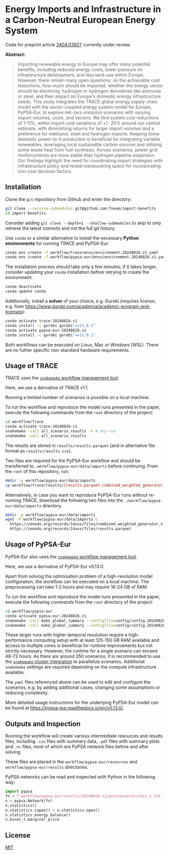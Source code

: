 # Energy Imports and Infrastructure in a Carbon-Neutral European Energy System

Code for preprint article [2404.03927](https://arxiv.org/abs/2404.03927) currently under review.

**Abstract:**

> Importing renewable energy to Europe may offer many potential benefits, including reduced energy costs, lower pressure on infrastructure development, and less land-use within Europe. However, there remain many open questions: on the achievable cost reductions, how much should be imported, whether the energy vector should be electricity, hydrogen or hydrogen derivatives like ammonia or steel, and their impact on Europe's domestic energy infrastructure needs. This study integrates the TRACE global energy supply chain model with the sector-coupled energy system model for Europe, PyPSA-Eur, to explore net-zero emission scenarios with varying import volumes, costs, and vectors. We find system cost reductions of 1-11%, within import cost variations of +/- 20% around our central estimate, with diminishing returns for larger import volumes and a preference for methanol, steel and hydrogen imports. Keeping some domestic power-to-X production is beneficial for integrating variable renewables, leveraging local sustainable carbon sources and utilising some waste heat from fuel synthesis. Across scenarios, power grid reinforcements are more stable than hydrogen pipeline expansion. Our findings highlight the need for coordinating import strategies with infrastructure policy and reveal maneuvering space for incorporating non-cost decision factors.


## Installation

Clone the `git` repository from Github and enter the directory:

```sh
git clone --recurse-submodules git@github.com:fneum/import-benefits
cd import-benefits
```

Consider adding `git clone --depth=1 --shallow-submodules` to skip to only retrieve the latest commits and not the full git history.

Use `conda` or a similar alternative to install the necessary **Python environments** for running TRACE and PyPSA-Eur:

```sh
conda env create -f workflow/trace/envs/environment.20240826-z1.yaml
conda env create -f workflow/pypsa-eur/envs/environment.20240826-z1.yaml
```

The installation process should take only a few minutes; if it takes longer, consider updating your `conda` installation before retrying to create the environment:

```sh
conda deactivate
conda update conda
```

Additionally, install a **solver** of your choice, e.g. Gurobi (requires license, e.g. from https://www.gurobi.com/academia/academic-program-and-licenses):

```sh
conda activate trace-20240826-z1
conda install -c gurobi gurobi"==11.0.1"
conda activate pypsa-eur-20240826-z1
conda install -c gurobi gurobi"==11.0.1"
```

Both workflows can be executed on Linux, Mac or Windows (WSL). There are no futher specific non-standard hardware requirements.

## Usage of TRACE

TRACE uses the [`snakemake` workflow management tool](https://snakemake.readthedocs.io/en/stable/).

Here, we use a derivative of TRACE v1.1.

Running a limited number of scenarios is possible on a local machine.

To run the workflow and reproduce the model runs presented in the paper, execute the following commands from the `root` directory of the project:

```sh
cd workflow/trace
conda activate trace-20240826-z1
snakemake -call all_scenario_results -n # dry-run
snakemake -call all_scenario_results
```

The results are stored in `results/results.parquet` (and in alternative file format as `results/results.csv`).

Two files are required for the PyPSA-Eur workflow and should be transferred to
`.workflow/pypsa-eur/data/imports` before continuing. From the `root` of this
repository, run:

```sh
mkdir -p workflow/pypsa-eur/data/imports
cp workflow/trace/results/{results.parquet,combined_weighted_generator_timeseries.nc} workflow/pypsa-eur/data/imports
```

Alternatively, in case you want to reproduce PyPSA-Eur runs without re-running
TRACE, download the following two files into the
`./workflow/pypsa-eur/data/imports` directory.

```sh
mkdir -p workflow/pypsa-eur/data/imports
wget -P workflow/pypsa-eur/data/imports \
  https://zenodo.org/records/14xxx/files/combined_weighted_generator_timeseries.nc \
  https://zenodo.org/records/14xxx/files/results.parquet
```

## Usage of PyPSA-Eur

PyPSA-Eur also uses the [`snakemake` workflow management tool](https://snakemake.readthedocs.io/en/stable/).

Here, we use a derivative of PyPSA-Eur v0.13.0.

Apart from solving the optimisation problem of a high-resolution model configuration, the workflow can be executed on a local machine. The preprocessing can take 1-2 hours and may require 16-24 GB of RAM.

To run the workflow and reproduce the model runs presented in the paper, execute the following commands from the `root` directory of the project:

```sh
cd workflow/pypsa-eur
conda activate pypsa-eur-20240826-z1
snakemake -call make_global_summary --configfile=config/config.20240826-z1.yaml -n # dry-run
snakemake -call make_global_summary --configfile=config/config.20240826-z1.yaml
```

These larger runs with higher temporal resolution require a high-performance computing setup with at least 125-150 GB RAM available and access to multiple cores is beneficial for runtime improvements but not strictly necessary. However, the runtime for a single scenario can exceed 48-72 hours. As there are around 350 scenarios, it is recommended to use the [`snakemake` cluster integration](https://snakemake.readthedocs.io/en/v7.19.1/executing/cluster.html) to parallelize scenarios. Additional `snakemake` settings are required depending on the compute infrastructure available.

The `yaml` files referenced above can be used to edit and configure the scenarios, e.g. by adding additional cases, changing some assumptions or reducing complexity.

More detailed usage instructions for the underlying PyPSA-Eur model can be found
at https://pypsa-eur.readthedocs.io/en/v0.13.0/.

## Outputs and Inspection

Running the workflow will create various intermediate resources and results files, including `.csv` files with summary data, `.pdf` files with summary plots and `.nc` files, most of which are PyPSA network files before and after solving.

These files are placed in the `workflow/pypsa-eur/resources` and `workflow/pypsa-eur/results` directories.

PyPSA networks can be read and inspected with Python in the following way:

```py
import pypsa
fn = f"workflow/pypsa-eur/results/20240826-z1/postnetworks/elec_s_115_lvopt__imp_2050.nc"
n = pypsa.Network(fn)
n.statistics()
n.statistics.capex() + n.statistics.opex()
n.statistics.energy_balance()
n.buses_t.marginal_price
```

## License

[MIT](LICENSE)
